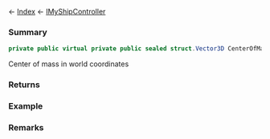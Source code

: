 ← [Index](Api-Index) ← [IMyShipController](Sandbox.ModAPI.Ingame.IMyShipController)

### Summary

```csharp
private public virtual private public sealed struct.Vector3D CenterOfMass { ; }
```

Center of mass in world coordinates

### Returns

### Example

### Remarks

